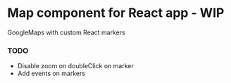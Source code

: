 # Map component for React app - WIP
GoogleMaps with custom React markers


### TODO
* Disable zoom on doubleClick on marker
* Add events on markers
